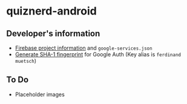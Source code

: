 # quiznerd-android
## Developer's information
* [Firebase project information](https://console.firebase.google.com/project/quiznerd-49e4f/settings/general/android:com.github.n1try.quiznerd) and `google-services.json`
* [Generate SHA-1 fingerprint](https://developers.google.com/android/guides/client-auth) for Google Auth (Key alias is `ferdinand muetsch`)

## To Do
* Placeholder images